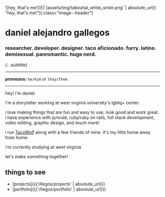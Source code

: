 ![hey, that's me!]({{'/assets/img/takouhai_white_smile.png' | absolute_url}} "hey, that's me!"){:class="image--header"}

# daniel alejandro gallegos
### researcher. developer. designer. taco aficionado. furry. latino. demisexual. panromantic. huge nerd.
{: .subtitle}

---

**pronouns:** `he/him` or `they/them`

---

hey! i'm daniel.

i'm a storyteller working at west virginia university's lgbtq+ center. 

i love making things that are fun and easy to use, look good and work great. i have experience with js/node, ruby/ruby on rails, full stack development, video editing, graphic design, and much more!

i run [TacoWolf](https://tacowolf.net) along with a few friends of mine. it's my little home away from home.

i'm currently studying at west virginia 

let's make something together!

## things to see
* [projects]({{'/llegos/projects' | absolute_url}})
* [portfolio]({{'/llegos/portfolio' | absolute_url}})
